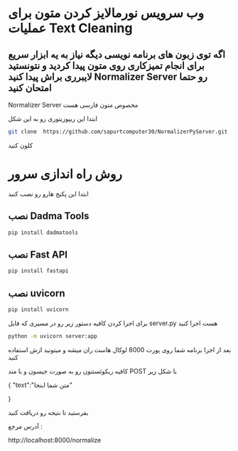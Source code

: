 # وب سرویس نورمالایز کردن متون برای عملیات Text Cleaning

## اگه توی زبون های برنامه نویسی  دیگه نیاز به یه ابزار سریع برای انجام تمیزکاری روی متون پیدا کردید و نتونستید لایبرری براش پیدا کنید Normalizer Server رو حتما امتحان کنید
Normalizer Server مخصوص متون فارسی هست

ابتدا این ریپوزیتوری رو به این شکل 


```bash
git clone  https://github.com/sapurtcomputer30/NormalizerPyServer.git
```

کلون کنید

# روش راه اندازی سرور 

ابتدا این  پکیج هارو رو نصب کنید

## نصب Dadma Tools

```bash
pip install dadmatools 
```


## نصب Fast API

```bash
pip install fastapi 
```


## نصب uvicorn

```bash
pip install uvicorn 
```


برای اجرا کردن کافیه دستور زیر رو در مسیری که فایل server.py هست اجرا کنید


```bash
python -m uvicorn server:app
```



بعد از اجرا برنامه شما روی پورت 8000 لوکال هاست ران میشه و میتونید ازش استفاده کنید 

کافیه ریکوئستتون رو به صورت جیسون و با متد POST  با شکل زیر 

{
  "text":"متن شما اینجا"

}
<br>


بفرستید تا نتیجه رو دریافت کنید



آدرس مرجع :

http://localhost:8000/normalize

